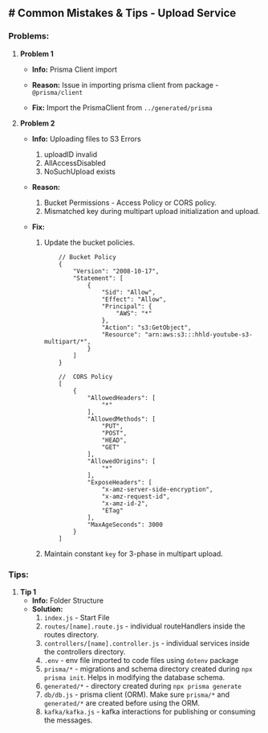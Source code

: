 ## # Common Mistakes & Tips - Upload Service

### Problems:
1. **Problem 1**
   - **Info:** Prisma Client import

   - **Reason:** Issue in importing prisma client from package - `@prisma/client`

   - **Fix:** Import the PrismaClient from `../generated/prisma`

2. **Problem 2**
   - **Info:** Uploading files to S3 Errors
        1) uploadID invalid
        2) AllAccessDisabled
        3) NoSuchUpload exists

   - **Reason:** 
        1) Bucket Permissions - Access Policy or CORS policy.
        2) Mismatched key during multipart upload initialization and upload.

   - **Fix:** 
        1) Update the bucket policies.
            ```
                // Bucket Policy
                {
                    "Version": "2008-10-17",
                    "Statement": [
                        {
                            "Sid": "Allow",
                            "Effect": "Allow",
                            "Principal": {
                                "AWS": "*"
                            },
                            "Action": "s3:GetObject",
                            "Resource": "arn:aws:s3:::hhld-youtube-s3-multipart/*",
                        }
                    ]
                }
            
            ```
            ```
                //  CORS Policy
                [
                    {
                        "AllowedHeaders": [
                            "*"
                        ],
                        "AllowedMethods": [
                            "PUT",
                            "POST",
                            "HEAD",
                            "GET"
                        ],
                        "AllowedOrigins": [
                            "*"
                        ],
                        "ExposeHeaders": [
                            "x-amz-server-side-encryption",
                            "x-amz-request-id",
                            "x-amz-id-2",
                            "ETag"
                        ],
                        "MaxAgeSeconds": 3000
                    }
                ]
            ```

        2) Maintain constant `key` for 3-phase in multipart upload.


### Tips:
1. **Tip 1**
   - **Info:** Folder Structure
   - **Solution:** 
        1) `index.js` - Start File
        2) `routes/[name].route.js` - individual routeHandlers inside the routes directory.
        3) `controllers/[name].controller.js` - individual services inside the controllers directory.
        4) `.env` - env file imported to code files using `dotenv` package
        5) `prisma/*` - migrations and schema directory created during `npx prisma init`. Helps in modifying the database schema.
        6) `generated/*` - directory created during `npx prisma generate`
        7) `db/db.js` - prisma client (ORM). Make sure `prisma/*` and `generated/*` are created before using the ORM.
        8) `kafka/kafka.js` - kafka interactions for publishing or consuming the messages.
